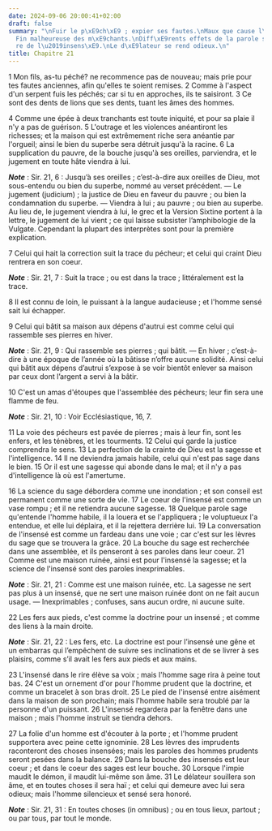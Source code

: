 ```yaml
---
date: 2024-09-06 20:00:41+02:00
draft: false
summary: "\nFuir le p\xE9ch\xE9 ; expier ses fautes.\nMaux que cause l\u2019orgueil.\n\
  Fin malheureuse des m\xE9chants.\nDiff\xE9rents effets de la parole sage.\nCaract\xE8\
  re de l\u2019insens\xE9.\nLe d\xE9lateur se rend odieux.\n"
title: Chapitre 21
---
```





1 Mon fils, as-tu péché? ne recommence pas de nouveau; mais prie pour tes fautes anciennes, afin qu'elles te soient remises. 2 Comme à l'aspect d'un serpent fuis les péchés; car si tu en approches, ils te saisiront. 3 Ce sont des dents de lions que ses dents, tuant les âmes des hommes.


4 Comme une épée à deux tranchants est toute iniquité, et pour sa plaie il n'y a pas de guérison. 5 L'outrage et les violences anéantiront les richesses; et la maison qui est extrêmement riche sera anéantie par l'orgueil; ainsi le bien du superbe sera détruit jusqu'à la racine. 6 La supplication du pauvre, de la bouche jusqu'à ses oreilles, parviendra, et le jugement en toute hâte viendra à lui.

***Note*** :  Sir. 21, 6 : Jusqu’à ses oreilles ; c’est-à-dire aux oreilles de Dieu, mot sous-entendu ou bien du superbe, nommé au verset précédent. ― Le jugement (judicium) ; la justice de Dieu en faveur du pauvre ; ou bien la condamnation du superbe. ― Viendra à lui ; au pauvre ; ou bien au superbe. Au lieu de, le jugement viendra à lui, le grec et la Version Sixtine portent à la lettre, le jugement de lui vient ; ce qui laisse subsister l’amphibologie de la Vulgate. Cependant la plupart des interprètes sont pour la première explication.

7 Celui qui hait la correction suit la trace du pécheur; et celui qui craint Dieu rentrera en son coeur.

***Note*** :  Sir. 21, 7 : Suit la trace ; ou est dans la trace ; littéralement est la trace.

8 Il est connu de loin, le puissant à la langue audacieuse ; et l'homme sensé sait lui échapper.


9 Celui qui bâtit sa maison aux dépens d'autrui est comme celui qui rassemble ses pierres en hiver.

***Note*** :  Sir. 21, 9 : Qui rassemble ses pierres ; qui bâtit. ― En hiver ; c’est-à-dire à une époque de l’année où la bâtisse n’offre aucune solidité. Ainsi celui qui bâtit aux dépens d’autrui s’expose à se voir bientôt enlever sa maison par ceux dont l’argent a servi à la bâtir.

10 C'est un amas d'étoupes que l'assemblée des pécheurs; leur fin sera une flamme de feu.

***Note*** :  Sir. 21, 10 : Voir Ecclésiastique, 16, 7.


11 La voie des pécheurs est pavée de pierres ; mais à leur fin, sont les enfers, et les ténèbres, et les tourments. 12 Celui qui garde la justice comprendra le sens. 13 La perfection de la crainte de Dieu est la sagesse et l'intelligence. 14 Il ne deviendra jamais habile, celui qui n'est pas sage dans le bien. 15 Or il est une sagesse qui abonde dans le mal; et il n'y a pas d'intelligence là où est l'amertume.


16 La science du sage débordera comme une inondation ; et son conseil est permanent comme une sorte de vie. 17 Le coeur de l'insensé est comme un vase rompu ; et il ne retiendra aucune sagesse. 18 Quelque parole sage qu'entende l'homme habile, il la louera et se l'appliquera ; le voluptueux l'a entendue, et elle lui déplaira, et il la rejettera derrière lui. 19 La conversation de l'insensé est comme un fardeau dans une voie ; car c'est sur les lèvres du sage que se trouvera la grâce. 20 La bouche du sage est recherchée dans une assemblée, et ils penseront à ses paroles dans leur coeur. 21 Comme est une maison ruinée, ainsi est pour l'insensé la sagesse; et la science de l'insensé sont des paroles inexprimables.

***Note*** :  Sir. 21, 21 : Comme est une maison ruinée, etc. La sagesse ne sert pas plus à un insensé, que ne sert une maison ruinée dont on ne fait aucun usage. ― Inexprimables ; confuses, sans aucun ordre, ni aucune suite.


22 Les fers aux pieds, c'est comme la doctrine pour un insensé ; et comme des liens à la main droite.

***Note*** :  Sir. 21, 22 : Les fers, etc. La doctrine est pour l’insensé une gêne et un embarras qui l’empêchent de suivre ses inclinations et de se livrer à ses plaisirs, comme s’il avait les fers aux pieds et aux mains.

23 L'insensé dans le rire élève sa voix ; mais l'homme sage rira à peine tout bas. 24 C'est un ornement d'or pour l'homme prudent que la doctrine, et comme un bracelet à son bras droit. 25 Le pied de l'insensé entre aisément dans la maison de son prochain; mais l'homme habile sera troublé par la personne d'un puissant. 26 L'insensé regardera par la fenêtre dans une maison ; mais l'homme instruit se tiendra dehors.


27 La folie d'un homme est d'écouter à la porte ; et l'homme prudent supportera avec peine cette ignominie. 28 Les lèvres des imprudents raconteront des choses insensées; mais les paroles des hommes prudents seront pesées dans la balance. 29 Dans la bouche des insensés est leur coeur ; et dans le coeur des sages est leur bouche. 30 Lorsque l'impie maudit le démon, il maudit lui-même son âme. 31 Le délateur souillera son âme, et en toutes choses il sera haï ; et celui qui demeure avec lui sera odieux; mais l'homme silencieux et sensé sera honoré.

***Note*** :  Sir. 21, 31 : En toutes choses (in omnibus) ; ou en tous lieux, partout ; ou par tous, par tout le monde.

